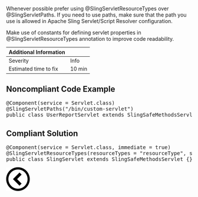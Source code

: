 <p>Whenever possible prefer using @SlingServletResourceTypes over @SlingServletPaths. If you need to use paths, make sure that the path you use is allowed in
    Apache Sling Servlet/Script Resolver configuration.

Make use of constants for defining servlet properties in @SlingServletResourceTypes annotation to improve code readability. 

| Additional Information |        |
|------------------------|--------|
| Severity               | Info   | 
| Estimated time to fix  | 10 min |

</p>

<h2>Noncompliant Code Example</h2>
<pre>
@Component(service = Servlet.class)
@SlingServletPaths("/bin/custom-servlet")
public class UserReportServlet extends SlingSafeMethodsServlet {}
</pre><h2>Compliant Solution</h2>
<pre>
@Component(service = Servlet.class, immediate = true)
@SlingServletResourceTypes(resourceTypes = "resourceType", selectors = "selector")
public class SlingServlet extends SlingSafeMethodsServlet {}
</pre>

[![Back to overview](back.svg)](../../README.md)